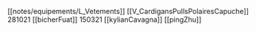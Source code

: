 [[notes/equipements/L_Vetements]] [[V_CardigansPullsPolairesCapuche]] 281021 [[bicherFuat]]
150321 [[kylianCavagna]]
[[pingZhu]]